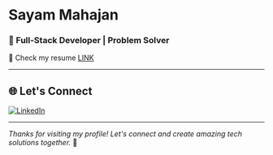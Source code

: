 # **Sayam Mahajan**  
### 🚀 Full-Stack Developer | Problem Solver 
💬 Check my resume [LINK](https://drive.google.com/file/d/1vpJpiO6yQNQNjnRwNdrGKHO8oJk76j6i/view?usp=sharing)

---

## 🌐 Let's Connect  

[![LinkedIn](https://img.shields.io/badge/LinkedIn-0A66C2?style=for-the-badge&logo=linkedin&logoColor=white)](https://www.linkedin.com/in/sayammahajan8/)  

---

*Thanks for visiting my profile! Let's connect and create amazing tech solutions together.* 🌟  
